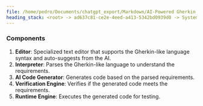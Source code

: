 ```yaml
---
file: /home/pedro/Documents/chatgpt_export/Markdown/AI-Powered Gherkin Code Generation.md
heading_stack: <root> -> ad637c81-ce2e-4eed-a413-5342bd0939d0 -> System -> 79f1e67d-d1e4-49bc-b57d-ff497c221f8e -> System -> aaa27da6-165f-43a9-bc65-814748f78b95 -> User -> 2d7ccacf-fe33-4431-a8a7-9b74c1c1f217 -> Assistant -> Components
---
```

### Components
1. **Editor**: Specialized text editor that supports the Gherkin-like language syntax and auto-suggests from the AI.
2. **Interpreter**: Parses the Gherkin-like language to understand the requirements.
3. **AI Code Generator**: Generates code based on the parsed requirements.
4. **Verification Engine**: Verifies if the generated code meets the requirements.
5. **Runtime Engine**: Executes the generated code for testing.

